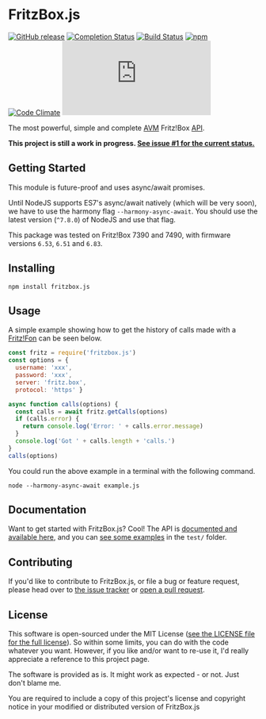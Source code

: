 # FritzBox.js
[![GitHub release](https://img.shields.io/github/release/lesander/fritzbox.js.svg?maxAge=1)]()
[![Completion Status](https://img.shields.io/badge/completion-70%25-green.svg)]()
[![Build Status](https://travis-ci.org/lesander/fritzbox.js.svg?branch=master&cache=pls)](https://travis-ci.org/lesander/fritzbox.js)
[![npm](https://img.shields.io/npm/dt/fritzbox.js.svg?maxAge=1)]()
[![Code Climate](https://codeclimate.com/github/lesander/fritzbox.js/badges/gpa.svg)](https://codeclimate.com/github/lesander/fritzbox.js)
[![BCH compliance](https://bettercodehub.com/edge/badge/lesander/fritzbox.js?maxAge=-1)](https://bettercodehub.com)

The most powerful, simple and complete [AVM](https://avm.de) Fritz!Box [API](https://avm.de/Schnittstellen).

**This project is still a work in progress. [See issue #1 for the current status.](https://github.com/lesander/fritzbox.js/issues/1)**

## Getting Started
This module is future-proof and uses async/await promises.

Until NodeJS supports ES7's async/await natively (which will be very soon), we have to use the harmony flag `--harmony-async-await`.
You should use the latest version (`^7.8.0`) of NodeJS and use that flag.

This package was tested on Fritz!Box 7390 and 7490, with firmware versions `6.53`, `6.51` and `6.83`.

## Installing

```
npm install fritzbox.js
```

## Usage

A simple example showing how to get the history of calls made with a [Fritz!Fon](https://en.avm.de/products/fritzfon) can be seen below.

```js
const fritz = require('fritzbox.js')
const options = {
  username: 'xxx',
  password: 'xxx',
  server: 'fritz.box',
  protocol: 'https' }

async function calls(options) {
  const calls = await fritz.getCalls(options)
  if (calls.error) {
    return console.log('Error: ' + calls.error.message)
  }
  console.log('Got ' + calls.length + 'calls.')
}
calls(options)
```

You could run the above example in a terminal with the following command.
```shell
node --harmony-async-await example.js
```

## Documentation
Want to get started with FritzBox.js? Cool! The API is
[documented and available here](/DOCS.md), and you can
[see some examples](/test) in the `test/` folder.

## Contributing
If you'd like to contribute to FritzBox.js, or file a bug or feature request,
please head over to [the issue tracker](/issues) or [open a pull request](/pulls).


## License
This software is open-sourced under the MIT License ([see the LICENSE file for
the full license](/LICENSE)). So within some limits, you can do with the code whatever
you want. However, if you like and/or want to re-use it, I'd really appreciate
a reference to this project page.

The software is provided as is. It might work as expected - or not.
Just don't blame me.

You are required to include a copy of this project's license and copyright notice in your modified or distributed version of FritzBox.js
